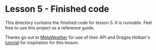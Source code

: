 # Lesson 5 - Finished code
This directory contains the finished code for lesson 5. It is runnable. Feel free to use this project as a reference guide.

Thanks go out to [MetaWeather](https://www.metaweather.com) for use of their API and Dragos Holban's [tutorial](https://dragosholban.com/2018/07/01/how-to-build-a-simple-weather-app-in-flutter/) for inspiration for this lesson.